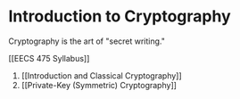 # Introduction to Cryptography

Cryptography is the art of "secret writing."

[[EECS 475 Syllabus]]

1. [[Introduction and Classical Cryptography]]
2. [[Private-Key (Symmetric) Cryptography]]

